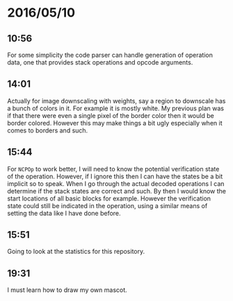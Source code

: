 # 2016/05/10

## 10:56

For some simplicity the code parser can handle generation of operation data,
one that provides stack operations and opcode arguments.

## 14:01

Actually for image downscaling with weights, say a region to downscale has a
bunch of colors in it. For example it is mostly white. My previous plan was if
that there were even a single pixel of the border color then it would be
border colored. However this may make things a bit ugly especially when it
comes to borders and such.

## 15:44

For `NCPOp` to work better, I will need to know the potential verification
state of the operation. However, if I ignore this then I can have the states
be a bit implicit so to speak. When I go through the actual decoded operations
I can determine if the stack states are correct and such. By then I would know
the start locations of all basic blocks for example. However the verification
state could still be indicated in the operation, using a similar means of
setting the data like I have done before.

## 15:51

Going to look at the statistics for this repository.

## 19:31

I must learn how to draw my own mascot.

